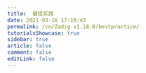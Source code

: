 ```yaml
---
title:  最佳实践
date: 2021-03-16 17:19:43
permalink: /cn/Zadig v1.18.0/bestpractice/
tutorialsShowcase: true
sidebar: true
article: false 
comment: false
editLink: false
---
```



